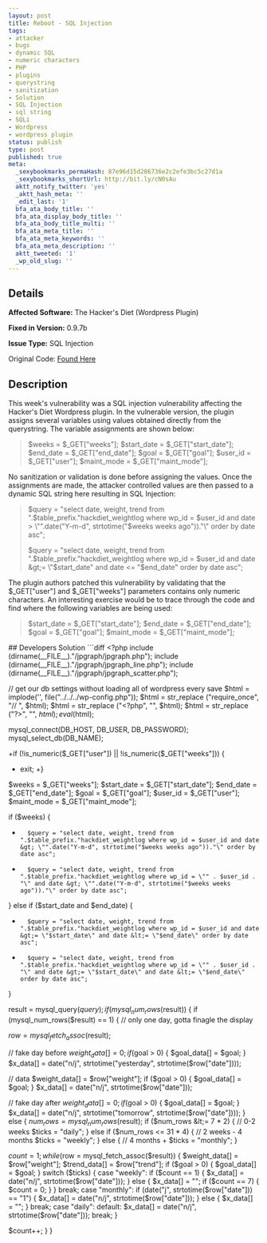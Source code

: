 ```yaml
---
layout: post
title: Reboot - SQL Injection
tags:
- attacker
- bugs
- dynamic SQL
- numeric characters
- PHP
- plugins
- querystring
- sanitization
- Solution
- SQL Injection
- sql string
- SQLi
- Wordpress
- wordpress plugin
status: publish
type: post
published: true
meta:
  _sexybookmarks_permaHash: 87e96d15d286736e2c2efe3bc5c27d1a
  _sexybookmarks_shortUrl: http://bit.ly/cN0sAu
  aktt_notify_twitter: 'yes'
  _aktt_hash_meta: ''
  _edit_last: '1'
  bfa_ata_body_title: ''
  bfa_ata_display_body_title: ''
  bfa_ata_body_title_multi: ''
  bfa_ata_meta_title: ''
  bfa_ata_meta_keywords: ''
  bfa_ata_meta_description: ''
  aktt_tweeted: '1'
  _wp_old_slug: ''
---
```

## Details
__Affected Software:__ The Hacker's Diet (Wordpress Plugin)

__Fixed in Version:__  0.9.7b

__Issue Type:__ SQL Injection

Original Code: <a title="reboot" href="http://spotthevuln.com/2010/07/reboot/" target="_blank">Found    Here</a>
## Description
This week's vulnerability was a SQL injection vulnerability affecting the Hacker's Diet Wordpress plugin. In the vulnerable version, the plugin assigns several variables using values obtained directly from the querystring. The variable assignments are shown below:
<blockquote>$weeks = $_GET["weeks"];
$start_date = $_GET["start_date"];
$end_date = $_GET["end_date"];
$goal = $_GET["goal"];
$user_id = $_GET["user"];
$maint_mode = $_GET["maint_mode"];</blockquote>
No sanitization or validation is done before assigning the values. Once the assignments are made, the attacker controlled values are then passed to a dynamic SQL string here resulting in SQL Injection:
<blockquote>$query = "select date, weight, trend from ".$table_prefix."hackdiet_weightlog where wp_id = $user_id and date &gt; \"".date("Y-m-d", strtotime("$weeks weeks ago"))."\" order by date asc";

$query = "select date, weight, trend from ".$table_prefix."hackdiet_weightlog where wp_id = $user_id and date &gt;= \"$start_date\" and date &lt;= \"$end_date\" order by date asc";</blockquote>
The plugin authors patched this vulnerability by validating that the $_GET["user"] and $_GET["weeks"] parameters contains only numeric characters. An interesting exercise would be to trace through the code and find where the following variables are being used:
<blockquote>
$start_date = $_GET["start_date"];
$end_date = $_GET["end_date"];
$goal = $_GET["goal"];
$maint_mode = $_GET["maint_mode"];</blockquote>
## Developers Solution
```diff
&lt;?php
include (dirname(__FILE__)."/jpgraph/jpgraph.php");
include (dirname(__FILE__)."/jpgraph/jpgraph_line.php");
include (dirname(__FILE__)."/jpgraph/jpgraph_scatter.php");

// get our db settings without loading all of wordpress every save
$html = implode('', file("../../../wp-config.php"));
$html = str_replace ("require_once", "// ", $html);
$html = str_replace ("&lt;?php", "", $html);
$html = str_replace ("?&gt;", "", $html);
eval($html);

mysql_connect(DB_HOST, DB_USER, DB_PASSWORD);
mysql_select_db(DB_NAME);

+if (!is_numeric($_GET["user"]) || !is_numeric($_GET["weeks"])) {
+   exit;
+}

$weeks = $_GET["weeks"];
$start_date = $_GET["start_date"];
$end_date = $_GET["end_date"];
$goal = $_GET["goal"];
$user_id = $_GET["user"];
$maint_mode = $_GET["maint_mode"];

if ($weeks) {
-       $query = "select date, weight, trend from ".$table_prefix."hackdiet_weightlog where wp_id = $user_id and date &gt; \"".date("Y-m-d", strtotime("$weeks weeks ago"))."\" order by date asc";
+       $query = "select date, weight, trend from ".$table_prefix."hackdiet_weightlog where wp_id = \"" . $user_id . "\" and date &gt; \"".date("Y-m-d", strtotime("$weeks weeks ago"))."\" order by date asc";
} else if ($start_date and $end_date) {
-       $query = "select date, weight, trend from ".$table_prefix."hackdiet_weightlog where wp_id = $user_id and date &gt;= \"$start_date\" and date &lt;= \"$end_date\" order by date asc";
+       $query = "select date, weight, trend from ".$table_prefix."hackdiet_weightlog where wp_id = \"" . $user_id . "\" and date &gt;= \"$start_date\" and date &lt;= \"$end_date\" order by date asc";
}

result = mysql_query($query);
if (mysql_num_rows($result)) {
if (mysql_num_rows($result) == 1) {
// only one day, gotta finagle the display

$row = mysql_fetch_assoc($result);

// fake day before
$weight_data[] = 0;
if ($goal &gt; 0) {
$goal_data[] = $goal;
}
$x_data[] = date("n/j", strtotime("yesterday", strtotime($row["date"])));

// data
$weight_data[] = $row["weight"];
if ($goal &gt; 0) {
$goal_data[] = $goal;
}
$x_data[] = date("n/j", strtotime($row["date"]));

// fake day after
$weight_data[] = 0;
if ($goal &gt; 0) {
$goal_data[] = $goal;
}
$x_data[] = date("n/j", strtotime("tomorrow", strtotime($row["date"])));
} else {
$num_rows = mysql_num_rows($result);
if ($num_rows &lt;= 7 * 2) { // 0-2 weeks
$ticks = "daily";
} else if ($num_rows &lt;= 31 * 4) { // 2 weeks - 4 months
$ticks = "weekly";
} else { // 4 months +
$ticks = "monthly";
}

$count = 1;
while ($row = mysql_fetch_assoc($result)) {
$weight_data[] = $row["weight"];
$trend_data[] = $row["trend"];
if ($goal &gt; 0) {
$goal_data[] = $goal;
}
switch ($ticks) {
case "weekly":
if ($count == 1) {
$x_data[] = date("n/j", strtotime($row["date"]));
} else {
$x_data[] = "";
if ($count == 7) {
$count = 0;
}
}
break;
case "monthly":
if (date("j", strtotime($row["date"])) == "1") {
$x_data[] = date("n/j", strtotime($row["date"]));
} else {
$x_data[] = "";
}
break;
case "daily":
default:
$x_data[] = date("n/j", strtotime($row["date"]));
break;
}

$count++;
}
}
```
